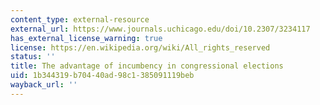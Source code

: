 ```yaml
---
content_type: external-resource
external_url: https://www.journals.uchicago.edu/doi/10.2307/3234117
has_external_license_warning: true
license: https://en.wikipedia.org/wiki/All_rights_reserved
status: ''
title: The advantage of incumbency in congressional elections
uid: 1b344319-b704-40ad-98c1-385091119beb
wayback_url: ''
---
```

